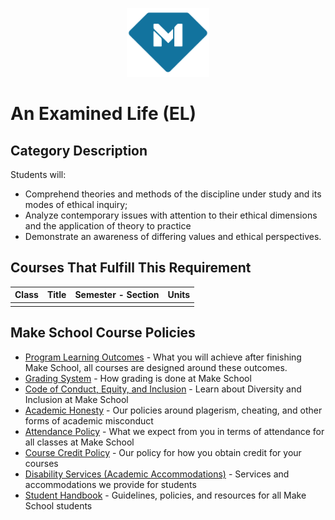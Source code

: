 <p align="center">
  <a href="https://www.makeschool.com">
      <img alt="Make School Logo" src="./Web/logo-icononly.svg" height="110">
  </a>
</p>

# An Examined Life (EL)

## Category Description

Students will:

- Comprehend theories and methods of the discipline under study and its modes of ethical inquiry;
- Analyze contemporary issues with attention to their ethical dimensions and the application of theory to practice
- Demonstrate an awareness of differing values and ethical perspectives.

## Courses That Fulfill This Requirement

| Class |          Title          |       Semester - Section       | Units |
|:-----:|:----------------------:|:---------------------------:|:--------|
|   |  |  |




<!--[EC 1000]:https://drive.google.com/file/d/1OegybHRHTegCp8Fwup6DHvFvxwnNgKWM/view?usp=sharing-->


## Make School Course Policies

- [Program Learning Outcomes](https://make.sc/program-learning-outcomes) - What you will achieve after finishing Make School, all courses are designed around these outcomes.
- [Grading System](https://make.sc/grading-system) - How grading is done at Make School
- [Code of Conduct, Equity, and Inclusion](https://make.sc/code-of-conduct) - Learn about Diversity and Inclusion at Make School
- [Academic Honesty](https://make.sc/academic-honesty-policy) - Our policies around plagerism, cheating, and other forms of academic misconduct
- [Attendance Policy](https://make.sc/attendance-policy) - What we expect from you in terms of attendance for all classes at Make School
- [Course Credit Policy](https://make.sc/course-credit-policy) - Our policy for how you obtain credit for your courses
- [Disability Services (Academic Accommodations)](https://make.sc/disability-services) - Services and accommodations we provide for students
- [Student Handbook](https://make.sc/student-handbook) - Guidelines, policies, and resources for all Make School students
